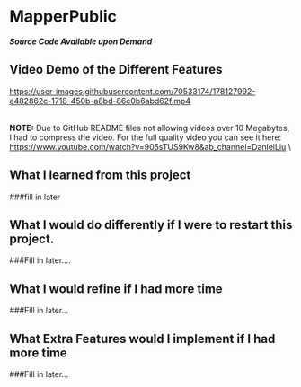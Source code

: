 # MapperPublic
**_Source Code Available upon Demand_**

## Video Demo of the Different Features

https://user-images.githubusercontent.com/70533174/178127992-e482862c-1718-450b-a8bd-86c0b6abd62f.mp4

\
**NOTE:** Due to GitHub README files not allowing videos over 10 Megabytes, I had to compress the video. For the full quality video you can see it here:\
https://www.youtube.com/watch?v=905sTUS9Kw8&ab_channel=DanielLiu \

## What I learned from this project 
###fill in later

## What I would do differently if I were to restart this project.
###Fill in later....

## What I would refine if I had more time
###Fill in later...

## What Extra Features would I implement if I had more time
###Fill in later...

